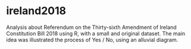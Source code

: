 # ireland2018
Analysis about Referendum on the Thirty-sixth Amendment of Ireland Constitution Bill 2018 using R, with a small and original dataset.
The main idea was illustrated the process of Yes / No, using an alluvial diagram.
